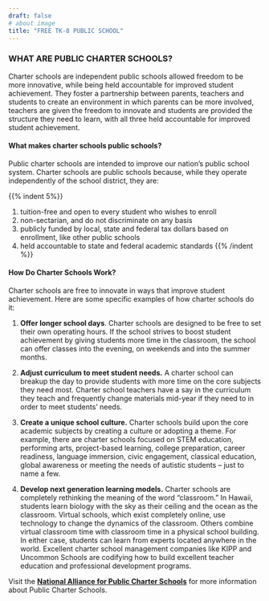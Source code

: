 ```yaml
---
draft: false
# about image
title: "FREE TK-8 PUBLIC SCHOOL"
---
```


### WHAT ARE PUBLIC CHARTER SCHOOLS?
Charter schools are independent public schools allowed freedom to be more innovative, while being held accountable for improved student achievement. They foster a partnership between parents, teachers and students to create an environment in which parents can be more involved, teachers are given the freedom to innovate and students are provided the structure they need to learn, with all three held accountable for improved student achievement. 

#### What makes charter schools public schools?
Public charter schools are intended to improve our nation’s public school system. Charter schools are public schools because, while they operate independently of the school district, they are:

{{% indent 5%}}
1. tuition-free and open to every student who wishes to enroll
2. non-sectarian, and do not discriminate on any basis
3. publicly funded by local, state and federal tax dollars based on enrollment, like other public schools
4. held accountable to state and federal academic standards
{{% /indent %}}

#### How Do Charter Schools Work?
Charter schools are free to innovate in ways that improve student achievement. Here are some specific examples of how charter schools do it:

1. **Offer longer school days**. Charter schools are designed to be free to set their own operating hours. If the school strives to boost student achievement by giving students more time in the classroom, the school can offer classes into the evening, on weekends and into the summer months.

2. **Adjust curriculum to meet student needs.** A charter school can breakup the day to provide students with more time on the core subjects they need most. Charter school teachers have a say in the curriculum they teach and frequently change materials mid-year if they need to in order to meet students’ needs. 

3. **Create a unique school culture.** Charter schools build upon the core academic subjects by creating a culture or adopting a theme. For example, there are charter schools focused on STEM education, performing arts, project-based learning, college preparation, career readiness, language immersion, civic engagement, classical education, global awareness or meeting the needs of autistic students – just to name a few. 

4. **Develop next generation learning models.** Charter schools are completely rethinking the meaning of the word “classroom.” In Hawaii, students learn biology with the sky as their ceiling and the ocean as the classroom. Virtual schools, which exist completely online, use technology to change the dynamics of the classroom. Others combine virtual classroom time with classroom time in a physical school building. In either case, students can learn from experts located anywhere in the world. Excellent charter school management companies like KIPP and Uncommon Schools are codifying how to build excellent teacher education and professional development programs. 

Visit the **[National Alliance for Public Charter Schools](http://www.publiccharters.org/)** for more information about Public Charter Schools.